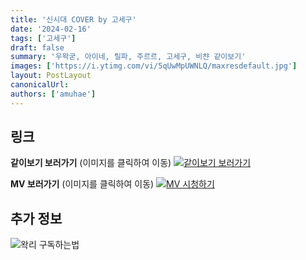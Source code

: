 ```yaml
---
title: '신시대 COVER by 고세구'
date: '2024-02-16'
tags: ['고세구']
draft: false
summary: '우왁굳, 아이네, 릴파, 주르르, 고세구, 비챤 같이보기'
images: ['https://i.ytimg.com/vi/5qUwMpUWNLQ/maxresdefault.jpg']
layout: PostLayout
canonicalUrl:
authors: ['amuhae']
---
```


## 링크

**같이보기 보러가기** (이미지를 클릭하여 이동)
[![같이보기 보러가기](../static/images/logo.png)](https://cafe.naver.com/steamindiegame/15042283)

**MV 보러가기** (이미지를 클릭하여 이동)
[![MV 시청하기](https://i.ytimg.com/vi/5qUwMpUWNLQ/maxresdefault.jpg)](https://youtu.be/5qUwMpUWNLQ?si=7MLm5w_sdttgDESd)

## 추가 정보

![왁리 구독하는법](../static/images/sub.gif)
